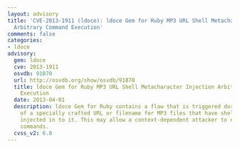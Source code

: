 ```yaml
---
layout: advisory
title: 'CVE-2013-1911 (ldoce): ldoce Gem for Ruby MP3 URL Shell Metacharacter Injection
  Arbitrary Command Execution'
comments: false
categories:
- ldoce
advisory:
  gem: ldoce
  cve: 2013-1911
  osvdb: 91870
  url: http://osvdb.org/show/osvdb/91870
  title: ldoce Gem for Ruby MP3 URL Shell Metacharacter Injection Arbitrary Command
    Execution
  date: 2013-04-01
  description: ldoce Gem for Ruby contains a flaw that is triggered during the handling
    of a specially crafted URL or filename for MP3 files that have shell metacharacters
    injected in to it. This may allow a context-dependent attacker to execute arbitrary
    commands.
  cvss_v2: 6.8
---
```

